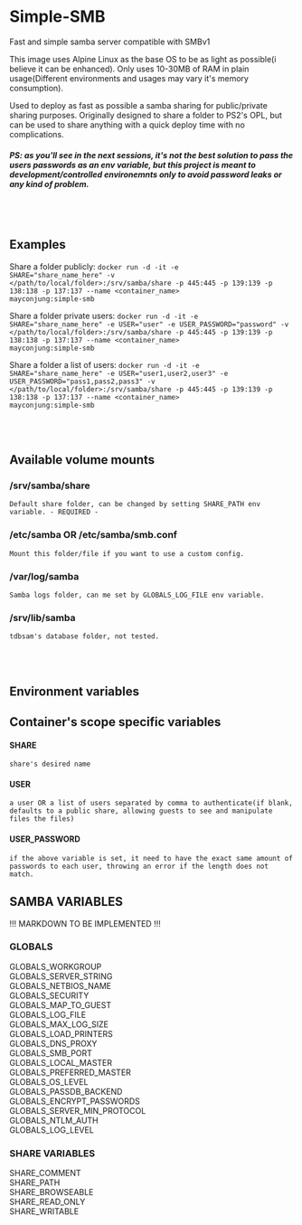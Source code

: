 # Simple-SMB
 Fast and simple samba server compatible with SMBv1

 This image uses Alpine Linux as the base OS to be as light as possible(i believe it can be enhanced). Only uses 10-30MB of RAM in plain usage(Different environments and usages may vary it's memory consumption).

 Used to deploy as fast as possible a samba sharing for public/private sharing purposes. Originally designed to share a folder to PS2's OPL, but can be used to share anything with a quick deploy time with no complications.

 <h5>PS: as you'll see in the next sessions, it's not the best solution to pass the users passwords as an env variable, but this project is meant to development/controlled environemnts only to avoid password leaks or any kind of problem.<h5>

<br><br>

## Examples
 Share a folder publicly: <code>docker run -d -it -e SHARE="share_name_here" -v </path/to/local/folder>:/srv/samba/share -p 445:445 -p 139:139 -p 138:138 -p 137:137 --name <container_name> mayconjung:simple-smb</code>

 Share a folder private users: <code>docker run -d -it -e SHARE="share_name_here" -e USER="user" -e USER_PASSWORD="password" -v </path/to/local/folder>:/srv/samba/share -p 445:445 -p 139:139 -p 138:138 -p 137:137 --name <container_name> mayconjung:simple-smb</code>

 Share a folder a list of users: <code>docker run -d -it -e SHARE="share_name_here" -e USER="user1,user2,user3" -e USER_PASSWORD="pass1,pass2,pass3" -v </path/to/local/folder>:/srv/samba/share -p 445:445 -p 139:139 -p 138:138 -p 137:137 --name <container_name> mayconjung:simple-smb</code>

<br><br>

## Available volume mounts
<h3>/srv/samba/share</h3>
<code>Default share folder, can be changed by setting SHARE_PATH env variable. - REQUIRED -</code>
<br>

<h3>/etc/samba OR /etc/samba/smb.conf</h3>
<code>Mount this folder/file if you want to use a custom config.</code>
<br>
<h3>/var/log/samba</h3>
<code>Samba logs folder, can me set by GLOBALS_LOG_FILE env variable.</code>
<br>
<h3>/srv/lib/samba</h3>
<code>tdbsam's database folder, not tested.</code>

<br><br>

## Environment variables
<h2>Container's scope specific variables</h2>
<h4>SHARE</h4> 
<code>share's desired name</code>

<h4>USER</h4>
<code>a user OR a list of users separated by comma to authenticate(if blank, defaults to a public share, allowing guests to see and manipulate files the files)</code>

<h4>USER_PASSWORD</h4>
<code>if the above variable is set, it need to have the exact same amount of passwords to each user, throwing an error if the length does not match.</code>

<h2>SAMBA VARIABLES</h2>
!!! MARKDOWN TO BE IMPLEMENTED !!!
<h3>GLOBALS</h3>
GLOBALS_WORKGROUP<br>
GLOBALS_SERVER_STRING<br>
GLOBALS_NETBIOS_NAME<br>
GLOBALS_SECURITY<br>
GLOBALS_MAP_TO_GUEST<br>
GLOBALS_LOG_FILE<br>
GLOBALS_MAX_LOG_SIZE<br>
GLOBALS_LOAD_PRINTERS<br>
GLOBALS_DNS_PROXY<br>
GLOBALS_SMB_PORT<br>
GLOBALS_LOCAL_MASTER<br>
GLOBALS_PREFERRED_MASTER<br>
GLOBALS_OS_LEVEL<br>
GLOBALS_PASSDB_BACKEND<br>
GLOBALS_ENCRYPT_PASSWORDS<br>
GLOBALS_SERVER_MIN_PROTOCOL<br>
GLOBALS_NTLM_AUTH<br>
GLOBALS_LOG_LEVEL<br>

<h3>SHARE VARIABLES</h3>
SHARE_COMMENT<br>
SHARE_PATH<br>
SHARE_BROWSEABLE<br>
SHARE_READ_ONLY<br>
SHARE_WRITABLE<br>